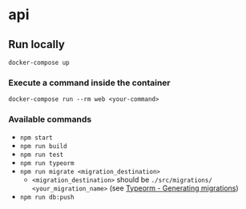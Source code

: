 # api

## Run locally

```
docker-compose up
```

### Execute a command inside the container

```
docker-compose run --rm web <your-command>
```

### Available commands

- `npm start`
- `npm run build`
- `npm run test`
- `npm run typeorm`
- `npm run migrate <migration_destination>`
  - `<migration_destination>` should be `./src/migrations/ <your_migration_name>` (see [Typeorm - Generating migrations](https://typeorm.io/migrations#generating-migrations))
- `npm run db:push`
